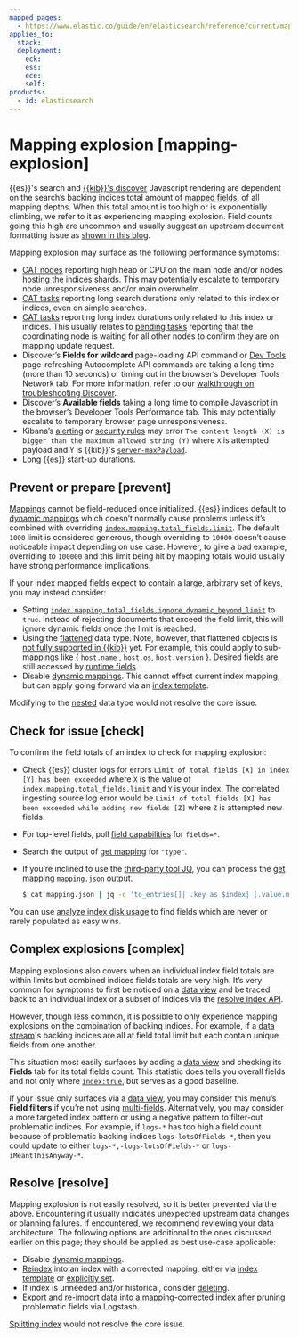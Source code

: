 ```yaml
---
mapped_pages:
  - https://www.elastic.co/guide/en/elasticsearch/reference/current/mapping-explosion.html
applies_to:
  stack:
  deployment:
    eck:
    ess:
    ece:
    self:
products:
  - id: elasticsearch
---
```


# Mapping explosion [mapping-explosion]

{{es}}'s search and [{{kib}}'s discover](../../explore-analyze/discover.md) Javascript rendering are dependent on the search’s backing indices total amount of [mapped fields](elasticsearch://reference/elasticsearch/mapping-reference/field-data-types.md), of all mapping depths. When this total amount is too high or is exponentially climbing, we refer to it as experiencing mapping explosion. Field counts going this high are uncommon and usually suggest an upstream document formatting issue as [shown in this blog](https://www.elastic.co/blog/found-crash-elasticsearch#mapping-explosion).

Mapping explosion may surface as the following performance symptoms:

* [CAT nodes](https://www.elastic.co/docs/api/doc/elasticsearch/operation/operation-cat-nodes) reporting high heap or CPU on the main node and/or nodes hosting the indices shards. This may potentially escalate to temporary node unresponsiveness and/or main overwhelm.
* [CAT tasks](https://www.elastic.co/docs/api/doc/elasticsearch/operation/operation-cat-tasks) reporting long search durations only related to this index or indices, even on simple searches.
* [CAT tasks](https://www.elastic.co/docs/api/doc/elasticsearch/operation/operation-cat-tasks) reporting long index durations only related to this index or indices. This usually relates to [pending tasks](https://www.elastic.co/docs/api/doc/elasticsearch/operation/operation-cluster-pending-tasks) reporting that the coordinating node is waiting for all other nodes to confirm they are on mapping update request.
* Discover’s **Fields for wildcard** page-loading API command or [Dev Tools](../../explore-analyze/query-filter/tools/console.md) page-refreshing Autocomplete API commands are taking a long time (more than 10 seconds) or timing out in the browser’s Developer Tools Network tab. For more information, refer to our [walkthrough on troubleshooting Discover](https://www.elastic.co/blog/troubleshooting-guide-common-issues-kibana-discover-load).
* Discover’s **Available fields** taking a long time to compile Javascript in the browser’s Developer Tools Performance tab. This may potentially escalate to temporary browser page unresponsiveness.
* Kibana’s [alerting](../../explore-analyze/alerts-cases/alerts.md) or [security rules](../../solutions/security/detect-and-alert.md) may error `The content length (X) is bigger than the maximum allowed string (Y)` where `X` is attempted payload and `Y` is {{kib}}'s [`server-maxPayload`](kibana://reference/configuration-reference/general-settings.md#server-maxpayload).
* Long {{es}} start-up durations.


## Prevent or prepare [prevent]

[Mappings](../../manage-data/data-store/mapping.md) cannot be field-reduced once initialized. {{es}} indices default to [dynamic mappings](../../manage-data/data-store/mapping.md) which doesn’t normally cause problems unless it’s combined with overriding [`index.mapping.total_fields.limit`](elasticsearch://reference/elasticsearch/index-settings/mapping-limit.md). The default `1000` limit is considered generous, though overriding to `10000` doesn’t cause noticeable impact depending on use case. However, to give a bad example, overriding to `100000` and this limit being hit by mapping totals would usually have strong performance implications.

If your index mapped fields expect to contain a large, arbitrary set of keys, you may instead consider:

* Setting [`index.mapping.total_fields.ignore_dynamic_beyond_limit`](elasticsearch://reference/elasticsearch/index-settings/mapping-limit.md) to `true`. Instead of rejecting documents that exceed the field limit, this will ignore dynamic fields once the limit is reached.
* Using the [flattened](elasticsearch://reference/elasticsearch/mapping-reference/flattened.md) data type. Note, however, that flattened objects is [not fully supported in {{kib}}](https://github.com/elastic/kibana/issues/25820) yet. For example, this could apply to sub-mappings like { `host.name` , `host.os`, `host.version` }. Desired fields are still accessed by [runtime fields](../../manage-data/data-store/mapping/define-runtime-fields-in-search-request.md).
* Disable [dynamic mappings](../../manage-data/data-store/mapping.md). This cannot effect current index mapping, but can apply going forward via an [index template](../../manage-data/data-store/templates.md).

Modifying to the [nested](elasticsearch://reference/elasticsearch/mapping-reference/nested.md) data type would not resolve the core issue.


## Check for issue [check]

To confirm the field totals of an index to check for mapping explosion:

* Check {{es}} cluster logs for errors `Limit of total fields [X] in index [Y] has been exceeded` where `X` is the value of  `index.mapping.total_fields.limit` and `Y` is your index. The correlated ingesting source log error would be `Limit of total fields [X] has been exceeded while adding new fields [Z]` where `Z` is attempted new fields.
* For top-level fields, poll [field capabilities](https://www.elastic.co/docs/api/doc/elasticsearch/operation/operation-field-caps) for `fields=*`.
* Search the output of [get mapping](../../manage-data/data-store/mapping.md) for `"type"`.
* If you’re inclined to use the [third-party tool JQ](https://stedolan.github.io/jq), you can process the [get mapping](../../manage-data/data-store/mapping.md) `mapping.json` output.

    ```sh
    $ cat mapping.json | jq -c 'to_entries[]| .key as $index| [.value.mappings| to_entries[]|select(.key=="properties") | {(.key):([.value|..|.type?|select(.!=null)]|length)}]| map(to_entries)| flatten| from_entries| ([to_entries[].value]|add)| {index: $index, field_count: .}'
    ```


You can use [analyze index disk usage](https://www.elastic.co/docs/api/doc/elasticsearch/operation/operation-indices-disk-usage) to find fields which are never or rarely populated as easy wins.


## Complex explosions [complex]

Mapping explosions also covers when an individual index field totals are within limits but combined indices fields totals are very high. It’s very common for symptoms to first be noticed on a [data view](../../explore-analyze/find-and-organize/data-views.md) and be traced back to an individual index or a subset of indices via the [resolve index API](https://www.elastic.co/docs/api/doc/elasticsearch/operation/operation-indices-resolve-index).

However, though less common, it is possible to only experience mapping explosions on the combination of backing indices. For example, if a [data stream](../../manage-data/data-store/data-streams.md)'s backing indices are all at field total limit but each contain unique fields from one another.

This situation most easily surfaces by adding a [data view](../../explore-analyze/find-and-organize/data-views.md) and checking its **Fields** tab for its total fields count. This statistic does tells you overall fields and not only where [`index:true`](elasticsearch://reference/elasticsearch/mapping-reference/mapping-index.md), but serves as a good baseline.

If your issue only surfaces via a [data view](../../explore-analyze/find-and-organize/data-views.md), you may consider this menu’s **Field filters** if you’re not using [multi-fields](elasticsearch://reference/elasticsearch/mapping-reference/field-data-types.md). Alternatively, you may consider a more targeted index pattern or using a negative pattern to filter-out problematic indices. For example, if `logs-*` has too high a field count because of problematic backing indices `logs-lotsOfFields-*`, then you could update to either `logs-*,-logs-lotsOfFields-*` or `logs-iMeantThisAnyway-*`.


## Resolve [resolve]

Mapping explosion is not easily resolved, so it is better prevented via the above. Encountering it usually indicates unexpected upstream data changes or planning failures. If encountered, we recommend reviewing your data architecture. The following options are additional to the ones discussed earlier on this page; they should be applied as best use-case applicable:

* Disable [dynamic mappings](../../manage-data/data-store/mapping.md).
* [Reindex](https://www.elastic.co/docs/api/doc/elasticsearch/operation/operation-reindex) into an index with a corrected mapping, either via [index template](../../manage-data/data-store/templates.md) or [explicitly set](../../manage-data/data-store/mapping.md).
* If index is unneeded and/or historical, consider [deleting](https://www.elastic.co/docs/api/doc/elasticsearch/operation/operation-indices-delete).
* [Export](logstash-docs-md://lsr/plugins-inputs-elasticsearch.md) and [re-import](logstash-docs-md://lsr/plugins-outputs-elasticsearch.md) data into a mapping-corrected index after [pruning](logstash-docs-md://lsr/plugins-filters-prune.md) problematic fields via Logstash.

[Splitting index](https://www.elastic.co/docs/api/doc/elasticsearch/operation/operation-indices-split) would not resolve the core issue.
